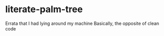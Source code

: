 # literate-palm-tree
Errata that I had lying around my machine
Basically, the opposite of clean code
